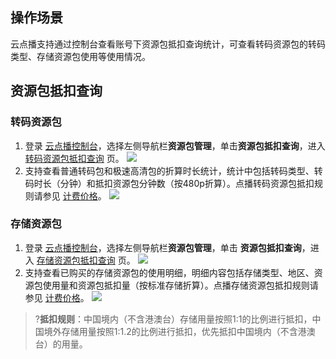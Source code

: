 ## 操作场景
云点播支持通过控制台查看账号下资源包抵扣查询统计，可查看转码资源包的转码类型、存储资源包使用等使用情况。

## 资源包抵扣查询
### 转码资源包
1. 登录 [云点播控制台](https://console.cloud.tencent.com/vod)，选择左侧导航栏**资源包管理**，单击**资源包抵扣查询**，进入 [转码资源包抵扣查询](https://console.cloud.tencent.com/vod/assets/usage) 页。
![](https://qcloudimg.tencent-cloud.cn/raw/37634486db473163caf35a95244fa22a.png)
2. 支持查看普通转码包和极速高清包的折算时长统计，统计中包括转码类型、转码时长（分钟）和抵扣资源包分钟数（按480p折算）。点播转码资源包抵扣规则请参见 [计费价格](https://cloud.tencent.com/document/product/266/14667#ntrans_page)。
![](https://qcloudimg.tencent-cloud.cn/raw/751799493b57ece7c149afd69b911a98.png)


### 存储资源包
1. 登录 [云点播控制台](https://console.cloud.tencent.com/vod)，选择左侧导航栏**资源包管理**，单击 **资源包抵扣查询**，进入 [存储资源包抵扣查询](https://console.cloud.tencent.com/vod/assets/usage) 页。
![](https://qcloudimg.tencent-cloud.cn/raw/13ef9ded9ce2ed047d1d15fcea1f10d8.png)
2. 支持查看已购买的存储资源包的使用明细，明细内容包括存储类型、地区、资源包使用量和资源包抵扣量（按标准存储折算）。点播存储资源包抵扣规则请参见 [计费价格](https://cloud.tencent.com/document/product/266/14667#storage_page)。
![](https://qcloudimg.tencent-cloud.cn/raw/b8f0ce1795c7d413bacb9504ee627dd8.png)
>?**抵扣规则**：中国境内（不含港澳台）存储用量按照1:1的比例进行抵扣，中国境外存储用量按照1:1.2的比例进行抵扣，优先抵扣中国境内（不含港澳台）的用量。

